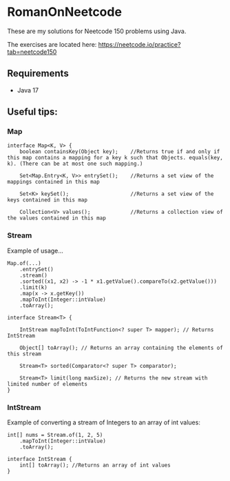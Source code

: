 # RomanOnNeetcode
These are my solutions for Neetcode 150 problems using Java. 

The exercises are located here: https://neetcode.io/practice?tab=neetcode150

## Requirements
- Java 17

## Useful tips:

### Map

```
interface Map<K, V> {
    boolean containsKey(Object key);    //Returns true if and only if this map contains a mapping for a key k such that Objects. equals(key, k). (There can be at most one such mapping.)
    
    Set<Map.Entry<K, V>> entrySet();    //Returns a set view of the mappings contained in this map
    
    Set<K> keySet();                    //Returns a set view of the keys contained in this map
    
    Collection<V> values();             //Returns a collection view of the values contained in this map
```

### Stream
Example of usage...
```
Map.of(...)
    .entrySet()
    .stream()
    .sorted((x1, x2) -> -1 * x1.getValue().compareTo(x2.getValue()))
    .limit(k)
    .map(x -> x.getKey())
    .mapToInt(Integer::intValue)
    .toArray();
```


```
interface Stream<T> {

    IntStream mapToInt(ToIntFunction<? super T> mapper); // Returns IntStream
    
    Object[] toArray(); // Returns an array containing the elements of this stream
    
    Stream<T> sorted(Comparator<? super T> comparator);
    
    Stream<T> limit(long maxSize); // Returns the new stream with limited number of elements
}
```

### IntStream

Example of converting a stream of Integers to an array of int values:
```
int[] nums = Stream.of(1, 2, 5)
    .mapToInt(Integer::intValue)
    .toArray();
```

```
interface IntStream {
    int[] toArray(); //Returns an array of int values
}
```

